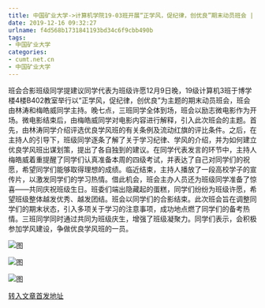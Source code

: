 ```yaml
---
title: 中国矿业大学->计算机学院19-03班开展“正学风，促纪律，创优良”期末动员班会 | cumt.net.cn
date: 2019-12-16 09:32:27
urlname: f4d568b1731841193bd34c6f9cbb490b
tags: 
- 中国矿业大学
categories:
- cumt.net.cn
- 中国矿业大学
---
```

班会合影班级同学提建议同学代表为班级许愿12月9日晚，19级计算机3班于博学楼4楼B402教室举行以“正学风，促纪律，创优良”为主题的期末动员班会，班会由林涛和梅皓威同学主持。晚七点，三班同学全体到场，班会以励志微电影作为开场。微电影结束后，由梅皓威同学对电影内容进行解释，引入此次班会的主题。首先，由林涛同学介绍评选优良学风班的有关条例及流动红旗的评比条件。之后，在主持人的引导下，班级同学逐条了解了关于学习纪律、学风的介绍，并为如何建立优良学风班出谋划策，提出了各自独到的建议。在同学代表发言的环节中，主持人梅皓威着重提醒了同学们认真准备本周的四级考试，并表达了自己对同学们的祝愿，希望同学们能够取得理想的成绩。临近结束，主持人播放了一段高校学子的宣传片，以激发同学们的学习热情。借此机会，班会主办人员还为班级同学准备了惊喜——共同庆祝班级生日。班委们端出隐藏起的蛋糕，同学们纷纷为班级许愿，希望班级整体越发优秀、越发团结。班会以同学们的合影结束。此次班会旨在调整同学们的期末状态，引入多项关于学习的注意事项，成功地点燃了同学们的备考热情。三班同学同时通过共同为班级庆生，增强了班级凝聚力。同学们表示，会积极参加学风建设，争做优良学风班的一员。

![图](http://xwzx.cumt.edu.cn/_upload/article/images/3f/9c/1d7ec5c0499e9c3ae1fd9129116e/f4b94f80-44ab-4e4c-9c78-ecdb72586f9d.jpg)

![图](http://xwzx.cumt.edu.cn/_upload/article/images/3f/9c/1d7ec5c0499e9c3ae1fd9129116e/eea108be-adf8-461d-af70-deb7d181c31c.jpg)

![图](http://xwzx.cumt.edu.cn/_upload/article/images/3f/9c/1d7ec5c0499e9c3ae1fd9129116e/23cd7a4f-c602-4df1-b98d-24860bedfd3a.jpg)

[转入文章首发地址](http://xwzx.cumt.edu.cn/75/8e/c523a554382/page.htm)